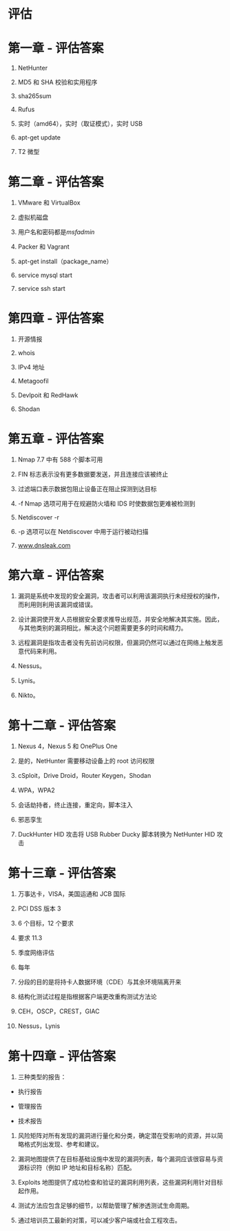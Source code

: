 # 评估

# 第一章 - 评估答案

1.  NetHunter

1.  MD5 和 SHA 校验和实用程序

1.  sha265sum

1.  Rufus

1.  实时（amd64），实时（取证模式），实时 USB

1.  apt-get update

1.  T2 微型

# 第二章 - 评估答案

1.  VMware 和 VirtualBox

1.  虚拟机磁盘

1.  用户名和密码都是*msfadmin*

1.  Packer 和 Vagrant

1.  apt-get install（package_name）

1.  service mysql start

1.  service ssh start

# 第四章 - 评估答案

1.  开源情报

1.  whois

1.  IPv4 地址

1.  Metagoofil

1.  Devlpoit 和 RedHawk

1.  Shodan

# 第五章 - 评估答案

1.  Nmap 7.7 中有 588 个脚本可用

1.  FIN 标志表示没有更多数据要发送，并且连接应该被终止

1.  过滤端口表示数据包阻止设备正在阻止探测到达目标

1.  -f Nmap 选项可用于在规避防火墙和 IDS 时使数据包更难被检测到

1.  Netdiscover -r

1.  -p 选项可以在 Netdiscover 中用于运行被动扫描

1.  www.dnsleak.com

# 第六章 - 评估答案

1.  漏洞是系统中发现的安全漏洞，攻击者可以利用该漏洞执行未经授权的操作，而利用则利用该漏洞或错误。

1.  设计漏洞使开发人员根据安全要求推导出规范，并安全地解决其实施。因此，与其他类别的漏洞相比，解决这个问题需要更多的时间和精力。

1.  远程漏洞是指攻击者没有先前访问权限，但漏洞仍然可以通过在网络上触发恶意代码来利用。

1.  Nessus。

1.  Lynis。

1.  Nikto。

# 第十二章 - 评估答案

1.  Nexus 4，Nexus 5 和 OnePlus One

1.  是的，NetHunter 需要移动设备上的 root 访问权限

1.  cSploit，Drive Droid，Router Keygen，Shodan

1.  WPA，WPA2

1.  会话劫持者，终止连接，重定向，脚本注入

1.  邪恶孪生

1.  DuckHunter HID 攻击将 USB Rubber Ducky 脚本转换为 NetHunter HID 攻击

# 第十三章 - 评估答案

1.  万事达卡，VISA，美国运通和 JCB 国际

1.  PCI DSS 版本 3

1.  6 个目标，12 个要求

1.  要求 11.3

1.  季度网络评估

1.  每年

1.  分段的目的是将持卡人数据环境（CDE）与其余环境隔离开来

1.  结构化测试过程是指根据客户端更改重构测试方法论

1.  CEH，OSCP，CREST，GIAC

1.  Nessus，Lynis

# 第十四章 - 评估答案

1.  三种类型的报告：

- 执行报告

- 管理报告

- 技术报告

1.  风险矩阵对所有发现的漏洞进行量化和分类，确定潜在受影响的资源，并以简略格式列出发现、参考和建议。

1.  漏洞地图提供了在目标基础设施中发现的漏洞列表，每个漏洞应该很容易与资源标识符（例如 IP 地址和目标名称）匹配。

1.  Exploits 地图提供了成功检查和验证的漏洞利用列表，这些漏洞利用针对目标起作用。

1.  测试方法应包含足够的细节，以帮助管理了解渗透测试生命周期。

1.  通过培训员工最新的对策，可以减少客户端或社会工程攻击。
